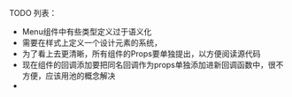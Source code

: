 TODO 列表： 
- Menu组件中有些类型定义过于语义化
- 需要在样式上定义一个设计元素的系统，
- 为了看上去更清晰，所有组件的Props要单独提出，以方便阅读源代码
- 现在组件的回调添加要把同名回调作为props单独添加进新回调函数中，很不方便，应该用池的概念解决
- 

